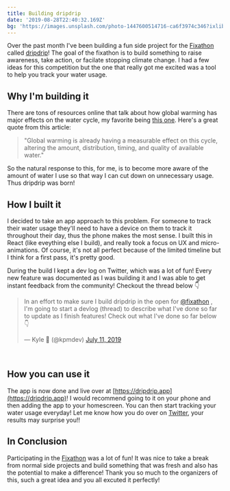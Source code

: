 ```yaml
---
title: Building dripdrip
date: '2019-08-28T22:40:32.169Z'
bg: 'https://images.unsplash.com/photo-1447600514716-ca6f3974c346?ixlib=rb-1.2.1&ixid=eyJhcHBfaWQiOjEyMDd9&auto=format&fit=crop&w=1950&q=80'
---
```


Over the past month I've been building a fun side project for the [Fixathon](https://fixathon.io) called [dripdrip](https://dripdrip.app)! The goal of the fixathon is to build something to raise awareness, take action, or facilate stopping climate change. I had a few ideas for this competition but the one that really got me excited was a tool to help you track your water usage.

## Why I'm building it

There are tons of resources online that talk about how global warming has major effects on the water cycle, my favorite being [this one](https://www.ucsusa.org/global-warming/science-and-impacts/impacts/water-and-climate-change.html). Here's a great quote from this article:

> "Global warming is already having a measurable effect on this cycle, altering the amount, distribution, timing, and quality of available water."

So the natural response to this, for me, is to become more aware of the amount of water I use so that way I can cut down on unnecessary usage. Thus dripdrip was born!

## How I built it

I decided to take an app approach to this problem. For someone to track their water usage they'll need to have a device on them to track it throughout their day, thus the phone makes the most sense. I built this in React (like eveything else I build), and really took a focus on UX and micro-animations. Of course, it's not all perfect because of the limited timeline but I think for a first pass, it's pretty good.

During the build I kept a dev log on Twitter, which was a lot of fun! Every new feature was documented as I was building it and I was able to get instant feedback from the community! Checkout the thread below 👇

<div style={{display: 'flex', justifyContent: 'center', width:'100%'}}>
<blockquote class="twitter-tweet"><p lang="en" dir="ltr">In an effort to make sure I build dripdrip in the open for <a href="https://twitter.com/fixathon?ref_src=twsrc%5Etfw">@fixathon</a> , I&#39;m going to start a devlog (thread) to describe what I&#39;ve done so far to update as I finish features! Check out what I&#39;ve done so far below 👇</p>&mdash; Kyle 🤙 (@kpmdev) <a href="https://twitter.com/kpmdev/status/1149123809267634176?ref_src=twsrc%5Etfw">July 11, 2019</a></blockquote>
</div>
<br/>

## How you can use it

The app is now done and live over at [https://dripdrip.app](https://dripdrip.app)! I would recommend going to it on your phone and then adding the app to your homescreen. You can then start tracking your water usage everyday! Let me know how you do over on [Twitter](https://twitter.com/kpmdev), your results may surprise you!!

## In Conclusion

Participating in the [Fixathon](https://fixathon.io) was a lot of fun! It was nice to take a break from normal side projects and build something that was fresh and also has the potential to make a difference! Thank you so much to the organizers of this, such a great idea and you all excuted it perfectly!
